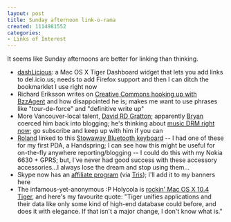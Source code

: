 ```yaml
--- 
layout: post
title: Sunday afternoon link-o-rama
created: 1114981552
categories: 
- Links of Interest
---
```


<p>It seems like Sunday afternoons are better for linking than thinking.</p>
<!--break-->
<ul>
<li><a href="http://protagonist.co.uk/dashLicious/">dashLicious</a>: a Mac OS X Tiger Dashboard widget that lets you add links to del.icio.us; needs to add Firefox support and then I can ditch the bookmarklet I use right now</li>
<li>Richard Eriksson writes on <a href="http://www.justagwailo.com/filter/2005/04/30/creative-commons">Creative Commons hooking up with BzzAgent</a> and how disappointed he is; makes me want to use phrases like &quot;tour-de-force&quot; and &quot;definitive write up&quot;</li>
<li>More Vancouver-local talent, <a href="http://www.davidrdgratton.com/">David RD Gratton</a>; apparently <a href="http://www.bryanrieger.com">Bryan</a> coerced him back into blogging; he's thinking about <a href="http://www.davidrdgratton.com/archives/2005/04/another_reason.html">music DRM right now</a>; go subscribe and keep up with him if you can</li>
<li><a href="http://www.rolandtanglao.com">Roland</a> linked to this <a href="http://www.infosyncworld.com/reviews/n/5358.html">Stowaway Bluetooth keyboard</a> -- I had one of these for my first PDA, a Handspring; I can see how this might be useful for on-the-fly anywhere reporting/blogging -- I could do this with my Nokia 6630 + GPRS; but, I've never had good success with these accessory accessories...I always lose the dream and stop using them...</li>
<li>Skype now has an <a href="http://www.skype.com/partners/affiliate/">affiliate program</a> (via <a href="http://blog.larixconsulting.com/blog/_archives/2005/4/30/635119.html">Tris</a>); I'll add it to my banners here</li>
<li>The infamous-yet-anonymous :P Holycola is <a href="http://holycola.net/archives/000773.html">rockin' Mac OS X 10.4 Tiger</a>, and here's my favourite quote: &quot;Tiger unifies applications and their data like only some kind of high-end database could before, and does it with elegance. If that isn't a major change, I don't know what is.&quot;</li>
</ul>
